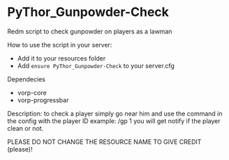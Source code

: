 # PyThor_Gunpowder-Check
Redm script to check gunpowder on players as a lawman

How to use the script in your server:

- Add it to your resources folder
- Add `ensure PyThor_Gunpowder-Check` to your server.cfg

Dependecies 
- vorp-core
- vorp-progressbar

Description:
to check a player simply go near him and use the command in the config with the player ID 
example: /gp 1
you will get notify if the player clean or not.

PLEASE DO NOT CHANGE THE RESOURCE NAME TO GIVE CREDIT (please)!